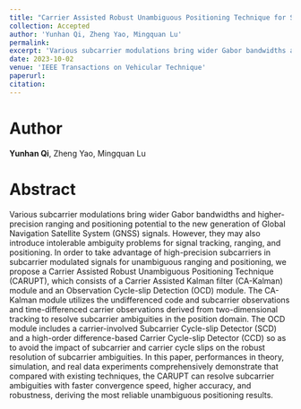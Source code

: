 ```yaml
---
title: "Carrier Assisted Robust Unambiguous Positioning Technique for Subcarrier Modulated Signals in GNSS"
collection: Accepted
author: 'Yunhan Qi, Zheng Yao, Mingquan Lu'
permalink: 
excerpt: 'Various subcarrier modulations bring wider Gabor bandwidths and higher-precision ranging and positioning potential to the new generation of Global Navigation Satellite System (GNSS) signals. However, they may also introduce intolerable ambiguity problems for signal tracking, ranging, and positioning. In order to take advantage of high-precision subcarriers in subcarrier modulated signals for unambiguous ranging and positioning, we propose a Carrier Assisted Robust Unambiguous Positioning Technique (CARUPT), which consists of a Carrier Assisted Kalman filter (CA-Kalman) module and an Observation Cycle-slip Detection (OCD) module. The CA-Kalman module utilizes the undifferenced code and subcarrier observations and time-differenced carrier observations derived from two-dimensional tracking to resolve subcarrier ambiguities in the position domain. The OCD module includes a carrier-involved Subcarrier Cycle-slip Detector (SCD) and a high-order difference-based Carrier Cycle-slip Detector (CCD) so as to avoid the impact of subcarrier and carrier cycle slips on the robust resolution of subcarrier ambiguities. In this paper, performances in theory, simulation, and real data experiments comprehensively demonstrate that compared with existing techniques, the CARUPT can resolve subcarrier ambiguities with faster convergence speed, higher accuracy, and robustness, deriving the most reliable unambiguous positioning results.'
date: 2023-10-02
venue: 'IEEE Transactions on Vehicular Technique'
paperurl: 
citation: 
---
```


Author
==========
**Yunhan Qi**, Zheng Yao, Mingquan Lu


Abstract
==========
Various subcarrier modulations bring wider Gabor bandwidths and higher-precision ranging and positioning potential to the new generation of Global Navigation Satellite System (GNSS) signals. However, they may also introduce intolerable ambiguity problems for signal tracking, ranging, and positioning. In order to take advantage of high-precision subcarriers in subcarrier modulated signals for unambiguous ranging and positioning, we propose a Carrier Assisted Robust Unambiguous Positioning Technique (CARUPT), which consists of a Carrier Assisted Kalman filter (CA-Kalman) module and an Observation Cycle-slip Detection (OCD) module. The CA-Kalman module utilizes the undifferenced code and subcarrier observations and time-differenced carrier observations derived from two-dimensional tracking to resolve subcarrier ambiguities in the position domain. The OCD module includes a carrier-involved Subcarrier Cycle-slip Detector (SCD) and a high-order difference-based Carrier Cycle-slip Detector (CCD) so as to avoid the impact of subcarrier and carrier cycle slips on the robust resolution of subcarrier ambiguities. In this paper, performances in theory, simulation, and real data experiments comprehensively demonstrate that compared with existing techniques, the CARUPT can resolve subcarrier ambiguities with faster convergence speed, higher accuracy, and robustness, deriving the most reliable unambiguous positioning results.

